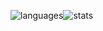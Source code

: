 ![languages](https://github-readme-stats-theta-henna.vercel.app/api/top-langs/?username=mastidermast&hide=Python,Roff&hide_title=true&bg_color=0d1117&text_color=f0f6fc&hide_border=true)![stats](https://github-readme-stats-theta-henna.vercel.app/api?username=mastidermast&show_icons=true&hide_border=true&hide_title=true&include_all_commits=true&count_private=true&bg_color=0d1117&text_color=f0f6fc&hide_border=true)

